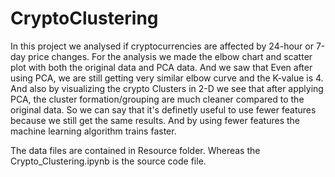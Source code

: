 # CryptoClustering

In this project we analysed if cryptocurrencies are affected by 24-hour or 7-day price changes.
For the analysis we made the elbow chart and scatter plot with both the original data and PCA data.
And we saw that Even after using PCA, we are still getting very similar elbow curve and the K-value is 4. And also by visualizing the crypto Clusters in 2-D we see that after applying PCA, the cluster formation/grouping are much cleaner compared to the original data.
So we can say that it's definetly useful to use fewer features because we still get the same results. And by using fewer features the machine learning algorithm trains faster.


The data files are contained in Resource folder.
Whereas the Crypto_Clustering.ipynb is the source code file.
